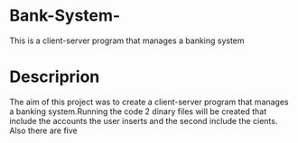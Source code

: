 # Bank-System-
This is a client-server program that manages a banking system 
# Descriprion
The aim of this project was to create a client-server program that manages a banking system.Running the code 2 dinary files will be created that include the accounts the user inserts and the second include the cients. Also there are five 

